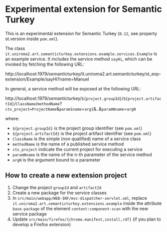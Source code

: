 Experimental extension for Semantic Turkey
==========================================
This is an experimental extension for Semantic Turkey (`0.12`, see property st.version inside `pom.xml`).

The class `it.uniroma2.art.semanticturkey.extensions.example.services.Example` is an example service.
It includes the service method `sayHi`, which can be invoked by fetching the following URL:

http://localhost:1979/semanticturkey/it.uniroma2.art.semanticturkey/st_exp-extension/Example/sayHi?name=Manuel

In general, a service method will be exposed at the following URL:

http://localhost:1979/semanticturkey/`${project.groupId}`/`${project.artifactId}`/`ClassName`/`methodName`?`ctx_project=ProjectName`&`param1name`=`arg1`&..&`paramNname`=`argN`

where:

* `${project.groupId}` is the project group identifier (see `pom.xml`)
* `${project.artifactId}` is the project artifact identifier (see `pom.xml`)
* `ClassName` is the simple (non qualified) name of a service class
* `methodName` is the name of a published service method
* `ctx_project` indicate the current project for executing a service
* `paramNname` is the name of the n-th parameter of the service method
* `argN` is the argument bound to a parameter


How to create a new extension project
-------------------------------------
1. Change the project `groupId` and `artifactId`
2. Create a new package for the service classes
3. In `src/main/webapp/WEB-INF/mvc-dispatcher-servlet.xml`, replace `it.uniroma2.art.semanticturkey.extensions.example` inside the attribute `base-package` of the element `context:component-scan` with the new service package
4. Update `src/main/firefox/{chrome.manifest,install,rdf}` (if you plan to develop a Firefox extension)